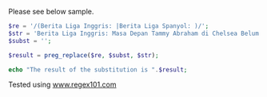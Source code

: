 Please see below sample.

```php
$re = '/(Berita Liga Inggris: |Berita Liga Spanyol: )/';
$str = 'Berita Liga Inggris: Masa Depan Tammy Abraham di Chelsea Belum Jelas dan Berita Liga Spanyol: Masa Depan Tammy Abraham di Chelsea Belum Jelas';
$subst = '';

$result = preg_replace($re, $subst, $str);

echo "The result of the substitution is ".$result;
```

Tested using www.regex101.com
